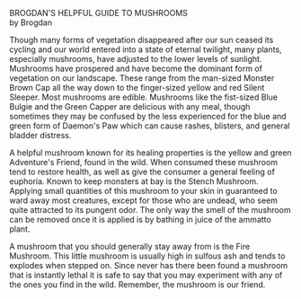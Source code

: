 BROGDAN'S HELPFUL GUIDE TO MUSHROOMS  
by Brogdan  
  
Though many forms of vegetation disappeared after our sun ceased its cycling and our world entered into a state of eternal twilight, many plants, especially mushrooms, have adjusted to the lower levels of sunlight. Mushrooms have prospered and have become the dominant form of vegetation on our landscape. These range from the man-sized Monster Brown Cap all the way down to the finger-sized yellow and red Silent Sleeper. Most mushrooms are edible. Mushrooms like the fist-sized Blue Bulgie and the Green Capper are delicious with any meal, though sometimes they may be confused by the less experienced for the blue and green form of Daemon's Paw which can cause rashes, blisters, and general bladder distress.  
  
A helpful mushroom known for its healing properties is the yellow and green Adventure's Friend, found in the wild. When consumed these mushroom tend to restore health, as well as give the consumer a general feeling of euphoria. Known to keep monsters at bay is the Stench Mushroom. Applying small quantities of this mushroom to your skin in guaranteed to ward away most creatures, except for those who are undead, who seem quite attracted to its pungent odor. The only way the smell of the mushroom can be removed once it is applied is by bathing in juice of the ammatto plant.  
  
A mushroom that you should generally stay away from is the Fire Mushroom. This little mushroom is usually high in sulfous ash and tends to explodes when stepped on. Since never has there been found a mushroom that is instantly lethal it is safe to say that you may experiment with any of the ones you find in the wild. Remember, the mushroom is our friend.